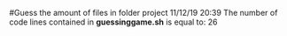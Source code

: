 #Guess the amount of files in folder project
11/12/19
20:39
The number of code lines  contained in **guessinggame.sh** is equal to:
26
